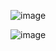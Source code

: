 ![image](https://github.com/Harshal-Meher/IMG-CARD-CSS/assets/134125835/8290fdb5-b283-4edd-97ec-dbae12d4d713)


![image](https://github.com/Harshal-Meher/IMG-CARD-CSS/assets/134125835/28150e8f-e10f-482a-b9aa-70551b8e6711)
